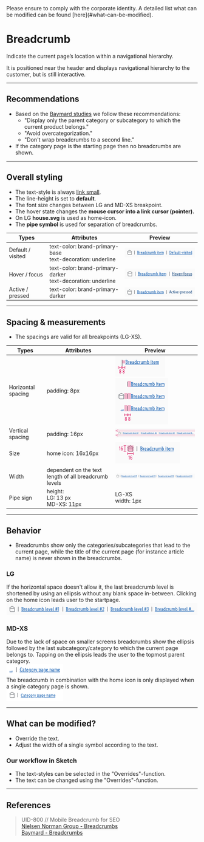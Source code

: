 <AlertInfo alertHeadline="Modifiable">
Please ensure to comply with the corporate identity. A detailed list what can be modified can be found [here](#what-can-be-modified).
</AlertInfo>

# Breadcrumb

Indicate the current page’s location within a navigational hierarchy.

It is positioned near the header and displays navigational hierarchy to the customer, but is still interactive.

---

## Recommendations

- Based on the [Baymard studies](#references) we follow these recommendations:
  - "Display only the parent category or subcategory to which the current product belongs."
  - "Avoid overcategorization."
  - "Don't wrap breadcrumbs to a second line."
- If the category page is the starting page then no breadcrumbs are shown.

---

## Overall styling

- The text-style is always [link small](../../General/Link/Link.md#text-styles-small).
- The line-height is set to **default**.
- The font size changes between LG and MD-XS breakpoint.
- The hover state changes the **mouse cursor into a link cursor (pointer).**
- On LG  **house.svg** is used as home-icon.
- The **pipe symbol** is used for separation of breadcrumbs.

| Types | Attributes | Preview |
|---|---|---|
| Default / visited |  text-color: brand-primary-base<br>text-decoration: underline | ![Breadcrumb default-visited](assets/default-visited@1x.png) |
| Hover / focus |  text-color: brand-primary-darker<br>text-decoration: underline | ![Breadcrumb hover-focus](assets/hover-focus@1x.png) |
| Active / pressed |  text-color: brand-primary-darker | ![Breadcrumb active-pressed](assets/active-pressed@1x.png) |

---

## Spacing & measurements

- The spacings are valid for all breakpoints (LG-XS).

| Types | Attributes | Preview |
|---|---|---|
| Horizontal spacing | padding: 8px | ![Breadcrumb: horizontal-spacing](assets/measurements/horizontal-spacing@1x.png)<br>![Breadcrumb: seperator-size](assets/measurements/size/seperator@1x.png) |
| Vertical spacing | padding: 16px | ![Breadcrumb: vertical-spacing](assets/measurements/vertical-spacing@1x.png) |
| Size | home icon: 16x16px | ![Breadcrumb: icon-size](assets/measurements/size/icon@1x.png)|
| Width | dependent on the text length of all breadcrumb levels | ![Breadcrumb: complete](assets/measurements/complete@1x.png) |
| Pipe sign | height:<br>LG: 13 px <br> MD-XS: 11px | LG-XS<br>width: 1px |
---

## Behavior

- Breadcrumbs show only the categories/subcategories that lead to the current page, while the title of the current page (for instance article name) is never shown in the breadcrumbs.

### LG

If the horizontal space doesn't allow it, the last breadcrumb level is shortened by using an ellipsis without any blank space in-between. Clicking on the home icon leads user to the startpage. <br> ![Breadcrumb: behaviour ellipsis](assets/behaviour-ellipsis@1x.png)

### MD-XS

Due to the lack of space on smaller screens breadcrumbs show the ellipsis followed by the last subcategory/category to which the current page belongs to. Tapping on the ellipsis leads the user to the topmost parent category. <br> ![Breadcrumb: behaviour](assets/behaviour-xs-ellipsis@1x.png)<br> The breadcrumb in combination with the home icon is only displayed when a single category page is shown.<br>![Breadcrumb: behaviour](assets/behaviour-xs-home@1x.png)

---

## What can be modified?

- Override the text.
- Adjust the width of a single symbol according to the text.

### Our workflow in Sketch

- The text-styles can be selected in the "Overrides"-function.
- The text can be changed using the "Overrides"-function.

---

## References

> UID-800 // Mobile Breadcrumb for SEO<br>
[Nielsen Norman Group - Breadcrumbs](https://www.nngroup.com/articles/breadcrumbs/)<br>
[Baymard - Breadcrumbs](https://baymard.com/blog/implementing-mobile-hierarchy-breadcrumbs)
